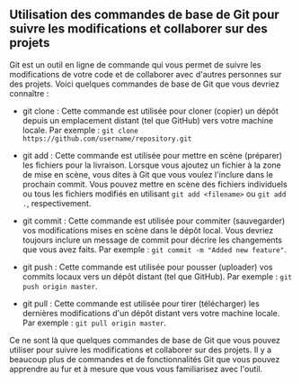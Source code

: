 ## Utilisation des commandes de base de Git pour suivre les modifications et collaborer sur des projets

Git est un outil en ligne de commande qui vous permet de suivre les modifications de votre code et de collaborer avec d'autres personnes sur des projets. Voici quelques commandes de base de Git que vous devriez connaître :

- git clone : Cette commande est utilisée pour cloner (copier) un dépôt depuis un emplacement distant (tel que GitHub) vers votre machine locale. Par exemple : `git clone https://github.com/username/repository.git`

- git add : Cette commande est utilisée pour mettre en scène (préparer) les fichiers pour la livraison. Lorsque vous ajoutez un fichier à la zone de mise en scène, vous dites à Git que vous voulez l'inclure dans le prochain commit. Vous pouvez mettre en scène des fichiers individuels ou tous les fichiers modifiés en utilisant `git add <filename>` ou `git add .`, respectivement.

- git commit : Cette commande est utilisée pour commiter (sauvegarder) vos modifications mises en scène dans le dépôt local. Vous devriez toujours inclure un message de commit pour décrire les changements que vous avez faits. Par exemple : `git commit -m "Added new feature"`.

- git push : Cette commande est utilisée pour pousser (uploader) vos commits locaux vers un dépôt distant (tel que GitHub). Par exemple : `git push origin master`.

- git pull : Cette commande est utilisée pour tirer (télécharger) les dernières modifications d'un dépôt distant vers votre machine locale. Par exemple : `git pull origin master`.

Ce ne sont là que quelques commandes de base de Git que vous pouvez utiliser pour suivre les modifications et collaborer sur des projets. Il y a beaucoup plus de commandes et de fonctionnalités Git que vous pouvez apprendre au fur et à mesure que vous vous familiarisez avec l'outil.